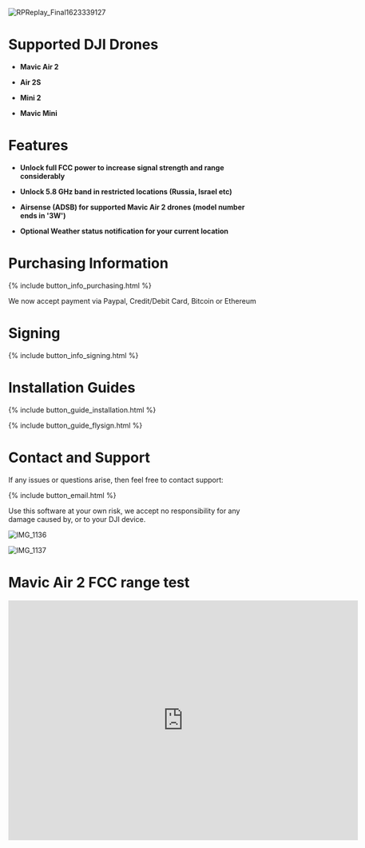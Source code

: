<!-- {% include button_anchor_contact-and-support.html %} -->
![RPReplay_Final1623339127](https://user-images.githubusercontent.com/2493592/121555090-9dbfab80-ca0a-11eb-99e9-339cd56cc10c.gif)

# Supported DJI Drones

* **Mavic Air 2**

* **Air 2S**

* **Mini 2**

* **Mavic Mini**

# Features

* **Unlock full FCC power to increase signal strength and range considerably**

* **Unlock 5.8 GHz band in restricted locations (Russia, Israel etc)**

* **Airsense (ADSB) for supported Mavic Air 2 drones (model number ends in '3W')**

* **Optional Weather status notification for your current location**

# Purchasing Information

{% include button_info_purchasing.html %}

We now accept payment via Paypal, Credit/Debit Card, Bitcoin or Ethereum


# Signing

{% include button_info_signing.html %}


# Installation Guides

{% include button_guide_installation.html %}

{% include button_guide_flysign.html %}


# Contact and Support

If any issues or questions arise, then feel free to contact support:

{% include button_email.html %}

Use this software at your own risk, we accept no responsibility for any damage caused by, or to your DJI device.

![IMG_1136](https://user-images.githubusercontent.com/2493592/118470885-0747e500-b6ff-11eb-9180-aa1f6003f260.jpg)

![IMG_1137](https://user-images.githubusercontent.com/2493592/118470922-1333a700-b6ff-11eb-971e-0bfdc5a2a52e.jpg)

# Mavic Air 2 FCC range test

<div class="embed-container">
     <iframe width="700" height="480" src="https://www.youtube.com/embed/bDLAtuueoVU?rel=0" title="YouTube video player" frameborder="0" allow="accelerometer; autoplay; clipboard-write; encrypted-media; gyroscope; picture-in-picture" allowfullscreen></iframe>
</div>


